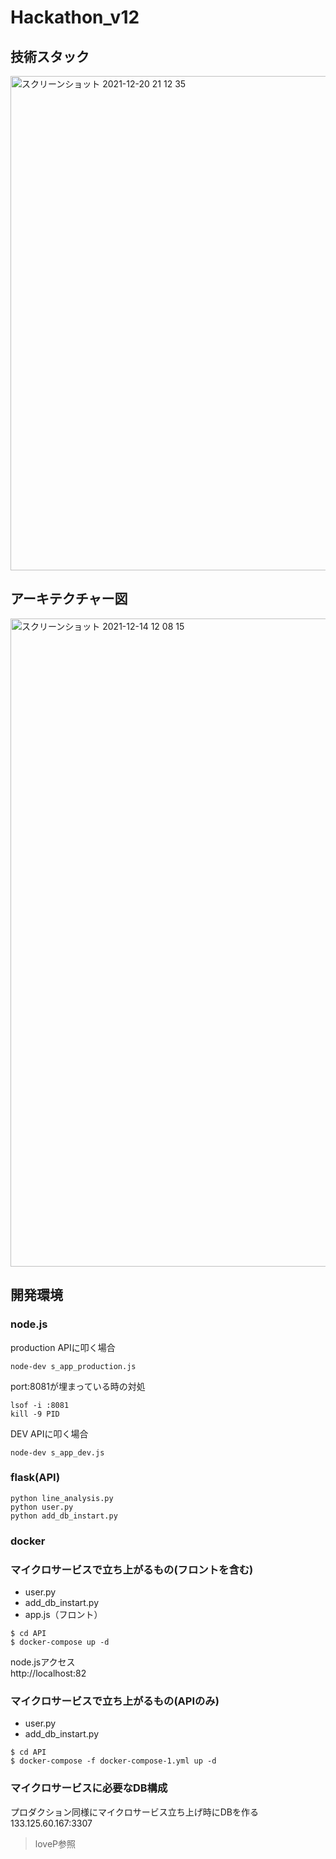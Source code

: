 # Hackathon_v12
## 技術スタック
<img width="791" alt="スクリーンショット 2021-12-20 21 12 35" src="https://user-images.githubusercontent.com/45090872/146765563-84b5cebf-fc0b-441b-bf36-aa880ab812a3.png">

## アーキテクチャー図
<img width="1037" alt="スクリーンショット 2021-12-14 12 08 15" src="https://user-images.githubusercontent.com/45090872/145926228-e1641392-5d21-4844-b196-9bfbb5045049.png">

## 開発環境
### node.js

production APIに叩く場合

```
node-dev s_app_production.js
```

port:8081が埋まっている時の対処
```
lsof -i :8081
kill -9 PID
```

DEV APIに叩く場合

```
node-dev s_app_dev.js
```
### flask(API)
```
python line_analysis.py
python user.py
python add_db_instart.py
```
### docker
### マイクロサービスで立ち上がるもの(フロントを含む)
* user.py
* add_db_instart.py
* app.js（フロント）

```
$ cd API
$ docker-compose up -d
```
node.jsアクセス<br>
http://localhost:82
### マイクロサービスで立ち上がるもの(APIのみ)
* user.py
* add_db_instart.py

```
$ cd API
$ docker-compose -f docker-compose-1.yml up -d
```
### マイクロサービスに必要なDB構成

プロダクション同様にマイクロサービス立ち上げ時にDBを作る<br>
133.125.60.167:3307
>loveP参照


